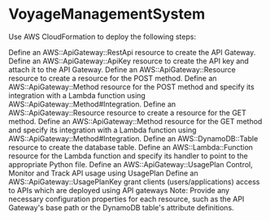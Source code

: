 # VoyageManagementSystem

Use AWS CloudFormation to deploy the following steps:

Define an AWS::ApiGateway::RestApi resource to create the API Gateway.
Define an AWS::ApiGateway::ApiKey resource to create the API key and attach it to the API Gateway.
Define an AWS::ApiGateway::Resource resource to create a resource for the POST method.
Define an AWS::ApiGateway::Method resource for the POST method and specify its integration with a Lambda function using AWS::ApiGateway::Method#Integration.
Define an AWS::ApiGateway::Resource resource to create a resource for the GET method.
Define an AWS::ApiGateway::Method resource for the GET method and specify its integration with a Lambda function using AWS::ApiGateway::Method#Integration.
Define an AWS::DynamoDB::Table resource to create the database table.
Define an AWS::Lambda::Function resource for the Lambda function and specify its handler to point to the appropriate Python file.
Define an AWS::ApiGateway::UsagePlan Control, Monitor and Track API usage using UsagePlan
Define an AWS::ApiGateway::UsagePlanKey grant clients (users/applications) access to APIs which are deployed using API gateways
Note: Provide any necessary configuration properties for each resource, such as the API Gateway's base path or the DynamoDB table's attribute definitions.
